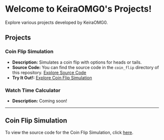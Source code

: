 # Welcome to KeiraOMG0's Projects!

Explore various projects developed by KeiraOMG0.

## Projects

### Coin Flip Simulation

- **Description:** Simulates a coin flip with options for heads or tails.
- **Source Code:** You can find the source code in the `coin_flip` directory of this repository. [Explore Source Code](https://github.com/KeiraOMG0/KeiraOMG0.github.io/tree/main/coin_flip)
- **Try It Out!:** [Explore Coin Flip Simulation](https://KeiraOMG0.github.io/coin_flip/index.html)

### Watch Time Calculator

- **Description:** Coming soon!

---

## Coin Flip Simulation

To view the source code for the Coin Flip Simulation, click [here](https://github.com/KeiraOMG0/KeiraOMG0.github.io/tree/main/coin_flip).
